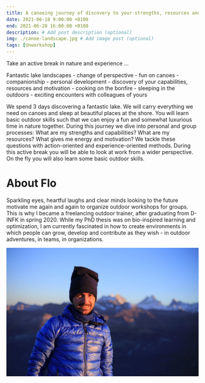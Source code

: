 ```yaml
---
title: A canoeing journey of discovery to your strengths, resources and motivation
date: 2021-06-18 9:00:00 +0100
end: 2021-06-20 16:00:00 +0100
description: # Add post description (optional)
img: ./canoe-landscape.jpg # Add image post (optional)
tags: [Unworkshop]
---
```


Take an active break in nature and experience …

Fantastic lake landscapes - change of perspective - fun on canoes - companionship - personal development - discovery of your capabilities, resources and motivation - cooking on the bonfire - sleeping in the outdoors - exciting encounters with colleagues of yours


We spend 3 days discovering a fantastic lake. We will carry everything we need on canoes and sleep at beautiful places at the shore. You will learn basic outdoor skills such that we can enjoy a fun and somewhat luxurious time in nature together. During this journey we dive into personal and group processes: What are my strengths and capabilities? What are my resources? What gives me energy and motivation? We tackle these questions with action-oriented and experience-oriented methods. During this active break you will be able to look at work from a wider perspective. On the fly you will also learn some basic outdoor skills.


# About Flo

Sparkling eyes, heartful laughs and clear minds looking to the future motivate me again and again to organize outdoor workshops for groups. This is why I became a freelancing outdoor trainer, after graduating from D-INFK in spring 2020. While my PhD thesis was on bio-inspired learning and optimization, I am currently fascinated in how to create environments in which people can grow, develop and contribute as they wish - in outdoor adventures, in teams, in organizations.

![Flo](./flo5.jpg)

